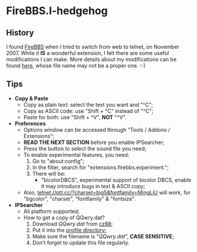 FireBBS.l-hedgehog
==================

History
-------

I found [FireBBS][1] when I tried to switch from web to telnet, on November
2007. While it __IS__ a wonderful extension, I felt there are some useful
modifications I can make. More details about my modifications can be found
[here][2], whose file name may not be a proper one. :-)

Tips
----

*   __Copy & Paste__
    *   Copy as plain text: select the text you want and "^C";
    *   Copy as ASCII code: use "Shift + ^C" instead of "^C";
    *   Paste for both: use "Shift + ^V", __NOT__ "^V".
*   __Preferences__
    *   Options window can be accessed through "Tools / Addons / Extensions";
    *   __READ THE NEXT SECTION__ before you enable IPSearcher;
    *   Press the button to select the sound file you need;
    *   To enable experimental features, you need:
        1.  Go to "about:config";
        2.  In the filter, search for "extensions.firebbs.experiment.";
        3.  There will be:
            *   "bicolorDBCS", experimental support of bicolor DBCS,
                enable it may introduce bugs in text & ASCII copy;
    *   Also, [telnet://ptt.cc/?charset=big5&fontfamily=MingLiU][3] will work,
        for "bgcolor", "charset", "fontfamily" & "fontsize".
*   __IPSearcher__
    *   All platform supported;
    *   How to get a copy of QQwry.dat?
        1.  Download _QQwry.dat_ from [cz88][4];
        2.  Put it into the [profile directory][5];
        3.  Make sure the filename is "_QQwry.dat_", __CASE SENSITIVE__;
        4.  Don't forget to update this file regularly.

  [1]: http://firebbs.googlepages.com
  [2]: /l-hedgehog/firebbs.l-hedgehog/blob/master/release_note.txt
  [3]: telnet://ptt.cc/?charset=big5&fontfamily=MingLiU
  [4]: http://www.cz88.net/
  [5]: https://developer.mozilla.org/en/Runtime_Directories#Firefox
